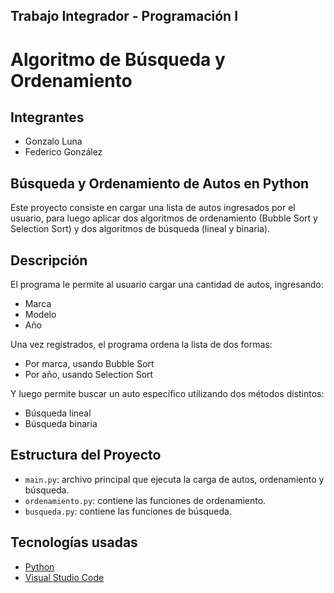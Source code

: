 ## Trabajo Integrador - Programación I

# Algoritmo de Búsqueda y Ordenamiento

## Integrantes

+ Gonzalo Luna
+ Federico González

## Búsqueda y Ordenamiento de Autos en Python

Este proyecto consiste en cargar una lista de autos ingresados por el usuario, para luego aplicar dos algoritmos de ordenamiento (Bubble Sort y Selection Sort) y dos algoritmos de búsqueda (lineal y binaria).


## Descripción

El programa le permite al usuario cargar una cantidad de autos, ingresando:

- Marca
- Modelo
- Año

Una vez registrados, el programa ordena la lista de dos formas:

+ Por marca, usando Bubble Sort
+ Por año, usando Selection Sort

Y luego permite buscar un auto específico utilizando dos métodos distintos:

+ Búsqueda lineal
+ Búsqueda binaria


## Estructura del Proyecto

- `main.py`: archivo principal que ejecuta la carga de autos, ordenamiento y búsqueda.
- `ordenamiento.py`: contiene las funciones de ordenamiento.
- `busqueda.py`: contiene las funciones de búsqueda.

## Tecnologías usadas

- [Python](https://www.python.org/downloads/)
- [Visual Studio Code](https://code.visualstudio.com/Download)

